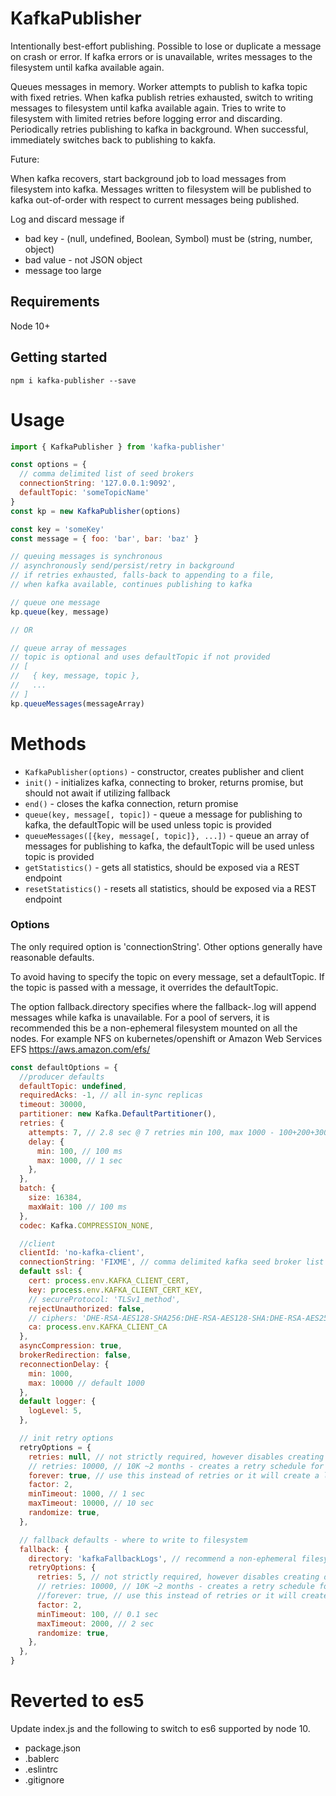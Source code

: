 # KafkaPublisher

Intentionally best-effort publishing.
Possible to lose or duplicate a message on crash or error.
If kafka errors or is unavailable, writes messages to the filesystem until kafka available again.

Queues messages in memory.
Worker attempts to publish to kafka topic with fixed retries.
When kafka publish retries exhausted, switch to writing messages to filesystem until kafka available again.
Tries to write to filesystem with limited retries before logging error and discarding.
Periodically retries publishing to kafka in background.
When successful, immediately switches back to publishing to kakfa.

Future:

When kafka recovers, start background job to load messages from filesystem into kafka.
Messages written to filesystem will be published to kafka out-of-order with respect to current messages being published.

Log and discard message if

  * bad key - (null, undefined, Boolean, Symbol) must be (string, number, object)
  * bad value - not JSON object
  * message too large

## Requirements

Node 10+

## Getting started

```console
npm i kafka-publisher --save
```

# Usage

```javascript
import { KafkaPublisher } from 'kafka-publisher'

const options = {
  // comma delimited list of seed brokers
  connectionString: '127.0.0.1:9092',
  defaultTopic: 'someTopicName'
}
const kp = new KafkaPublisher(options)

const key = 'someKey'
const message = { foo: 'bar', bar: 'baz' }

// queuing messages is synchronous
// asynchronously send/persist/retry in background
// if retries exhausted, falls-back to appending to a file,
// when kafka available, continues publishing to kafka

// queue one message
kp.queue(key, message)

// OR

// queue array of messages
// topic is optional and uses defaultTopic if not provided
// [
//   { key, message, topic },
//   ...
// ]
kp.queueMessages(messageArray)
```

# Methods

   * `KafkaPublisher(options)` - constructor, creates publisher and client
   * `init()` - initializes kafka, connecting to broker, returns promise, but should not await if utilizing fallback
   * `end()` - closes the kafka connection, return promise
   * `queue(key, message[, topic])` - queue a message for publishing to kafka, the defaultTopic will be used unless topic is provided
   * `queueMessages([{key, message[, topic]}, ...])` - queue an array of messages for publishing to kafka, the defaultTopic will be used unless topic is provided
   * `getStatistics()` - gets all statistics, should be exposed via a REST endpoint
   * `resetStatistics()` - resets all statistics, should be exposed via a REST endpoint

### Options

The only required option is 'connectionString'. Other options generally have reasonable defaults.

To avoid having to specify the topic on every message, set a defaultTopic.
If the topic is passed with a message, it overrides the defaultTopic.

The option fallback.directory specifies where the fallback-<UUIDv4>.log will append messages while kafka is unavailable.
For a pool of servers, it is recommended this be a non-ephemeral filesystem mounted on all the nodes.
For example NFS on kubernetes/openshift or Amazon Web Services EFS https://aws.amazon.com/efs/


```javascript
const defaultOptions = {
  //producer defaults
  defaultTopic: undefined,
  requiredAcks: -1, // all in-sync replicas
  timeout: 30000,
  partitioner: new Kafka.DefaultPartitioner(),
  retries: {
    attempts: 7, // 2.8 sec @ 7 retries min 100, max 1000 - 100+200+300+400+500+600+700=2800
    delay: {
      min: 100, // 100 ms
      max: 1000, // 1 sec
    },
  },
  batch: {
    size: 16384,
    maxWait: 100 // 100 ms
  },
  codec: Kafka.COMPRESSION_NONE,

  //client
  clientId: 'no-kafka-client',
  connectionString: 'FIXME', // comma delimited kafka seed broker list '127.0.0.1:9092,...'
  default ssl: {
    cert: process.env.KAFKA_CLIENT_CERT,
    key: process.env.KAFKA_CLIENT_CERT_KEY,
    // secureProtocol: 'TLSv1_method',
    rejectUnauthorized: false,
    // ciphers: 'DHE-RSA-AES128-SHA256:DHE-RSA-AES128-SHA:DHE-RSA-AES256-SHA256:DHE-RSA-AES256-SHA:AES128-SHA256:AES128-SHA:AES256-SHA256:AES256-SHA:RC4-SHA',
    ca: process.env.KAFKA_CLIENT_CA
  },
  asyncCompression: true,
  brokerRedirection: false,
  reconnectionDelay: {
    min: 1000,
    max: 10000 // default 1000
  },
  default logger: {
    logLevel: 5,
  },

  // init retry options
  retryOptions = {
    retries: null, // not strictly required, however disables creating default retry table
    // retries: 10000, // 10K ~2 months - creates a retry schedule for all retries (rediculous, why not computing) 8 9's causes FATAL ERROR: CALL_AND_RETRY_LAST Allocation failed - JavaScript heap out of memory
    forever: true, // use this instead of retries or it will create a lookup table for all retries wasting cycles and memory
    factor: 2,
    minTimeout: 1000, // 1 sec
    maxTimeout: 10000, // 10 sec
    randomize: true,
  },

  // fallback defaults - where to write to filesystem
  fallback: {
    directory: 'kafkaFallbackLogs', // recommend a non-ephemeral filesystem mount, shared by all nodes
    retryOptions: {
      retries: 5, // not strictly required, however disables creating default retry table
      // retries: 10000, // 10K ~2 months - creates a retry schedule for all retries (rediculous, why not computing) 8 9's causes FATAL ERROR: CALL_AND_RETRY_LAST Allocation failed - JavaScript heap out of memory
      //forever: true, // use this instead of retries or it will create a lookup table for all retries wasting cycles and memory
      factor: 2,
      minTimeout: 100, // 0.1 sec
      maxTimeout: 2000, // 2 sec
      randomize: true,
    },
  },
}
```

# Reverted to es5

Update index.js and the following to switch to es6 supported by node 10.

   * package.json
   * .bablerc
   * .eslintrc
   * .gitignore
